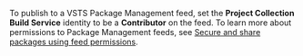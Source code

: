 To publish to a VSTS Package Management feed, set the **Project Collection Build Service** identity to be a **Contributor** on the feed. To learn more about permissions to Package Management feeds, see [Secure and share packages using feed permissions](/vsts/package/feeds/feed-permissions.md).